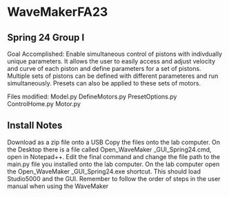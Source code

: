# WaveMakerFA23

## Spring 24 Group I
Goal Accomplished: Enable simultaneous control of pistons with indivdually unique parameters. It allows the user to easily access and adjust velocity and curve of each piston and define parameters for a set of pistons. Multiple sets of pistons can be defined with different parameteres and run simultaneously. Presets can also be applied to these sets of motors.

Files modified:
Model.py
DefineMotors.py
PresetOptions.py
ControlHome.py
Motor.py

## Install Notes
Download  as a zip file onto a USB
Copy the files onto the lab computer. On the Desktop there is a file called Open_WaveMaker _GUI_Spring24.cmd, open in Notepad++. Edit the final command and change the file path to the main.py file you installed onto the lab computer.
On the lab computer open the Open_WaveMaker _GUI_Spring24.exe shortcut. This should load Studio5000 and the GUI. Remember to follow the order of steps in the user manual when using the WaveMaker
